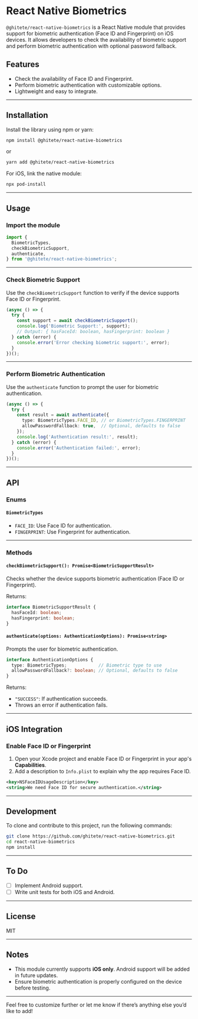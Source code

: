 

# React Native Biometrics

`@ghitete/react-native-biometrics` is a React Native module that provides support for biometric authentication (Face ID and Fingerprint) on iOS devices. It allows developers to check the availability of biometric support and perform biometric authentication with optional password fallback.

## Features

- Check the availability of Face ID and Fingerprint.
- Perform biometric authentication with customizable options.
- Lightweight and easy to integrate.

---

## Installation

Install the library using npm or yarn:

```bash
npm install @ghitete/react-native-biometrics
```

or

```bash
yarn add @ghitete/react-native-biometrics
```

For iOS, link the native module:

```bash
npx pod-install
```

---

## Usage

### Import the module

```typescript
import {
  BiometricTypes,
  checkBiometricSupport,
  authenticate,
} from '@ghitete/react-native-biometrics';
```

---

### Check Biometric Support

Use the `checkBiometricSupport` function to verify if the device supports Face ID or Fingerprint.

```typescript
(async () => {
  try {
    const support = await checkBiometricSupport();
    console.log('Biometric Support:', support);
    // Output: { hasFaceId: boolean, hasFingerprint: boolean }
  } catch (error) {
    console.error('Error checking biometric support:', error);
  }
})();
```

---

### Perform Biometric Authentication

Use the `authenticate` function to prompt the user for biometric authentication.

```typescript
(async () => {
  try {
    const result = await authenticate({
      type: BiometricTypes.FACE_ID, // or BiometricTypes.FINGERPRINT
      allowPasswordFallback: true,  // Optional, defaults to false
    });
    console.log('Authentication result:', result);
  } catch (error) {
    console.error('Authentication failed:', error);
  }
})();
```

---

## API

### Enums

#### `BiometricTypes`
- `FACE_ID`: Use Face ID for authentication.
- `FINGERPRINT`: Use Fingerprint for authentication.

---

### Methods

#### `checkBiometricSupport(): Promise<BiometricSupportResult>`

Checks whether the device supports biometric authentication (Face ID or Fingerprint).

Returns:

```typescript
interface BiometricSupportResult {
  hasFaceId: boolean;
  hasFingerprint: boolean;
}
```

#### `authenticate(options: AuthenticationOptions): Promise<string>`

Prompts the user for biometric authentication.

```typescript
interface AuthenticationOptions {
  type: BiometricTypes;            // Biometric type to use
  allowPasswordFallback?: boolean; // Optional, defaults to false
}
```

Returns:
- `"SUCCESS"`: If authentication succeeds.
- Throws an error if authentication fails.

---

## iOS Integration

### Enable Face ID or Fingerprint

1. Open your Xcode project and enable Face ID or Fingerprint in your app's **Capabilities**.
2. Add a description to `Info.plist` to explain why the app requires Face ID.

```xml
<key>NSFaceIDUsageDescription</key>
<string>We need Face ID for secure authentication.</string>
```

---

## Development

To clone and contribute to this project, run the following commands:

```bash
git clone https://github.com/ghitete/react-native-biometrics.git
cd react-native-biometrics
npm install
```

---

## To Do

- [ ] Implement Android support.
- [ ] Write unit tests for both iOS and Android.

---

## License

MIT

---

## Notes

- This module currently supports **iOS only**. Android support will be added in future updates.
- Ensure biometric authentication is properly configured on the device before testing.

---

Feel free to customize further or let me know if there’s anything else you’d like to add!
